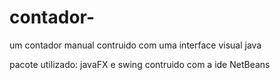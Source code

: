 # contador-
um contador manual contruido com uma interface visual java

pacote utilizado: javaFX e swing 
contruido com a ide NetBeans
